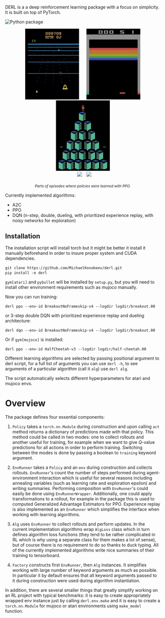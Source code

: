 DERL is a a deep reinforcement learning package with a focus on
simplicity. It is built on top of PyTorch. 

![Python package](https://github.com/MichaelKonobeev/derl/workflows/Python%20package/badge.svg)

<p align="middle">
  <img src="./assets/beam-rider.gif" width=175 hspace=10/>
  <img src="./assets/breakout.gif" width=175 hspace=10/>
  <img src="./assets/qbert.gif" width=175 hspace=10/>
  <br/>
  <img src="./assets/half-cheetah.gif" width=180 hspace=10/>
  <img src="./assets/walker2d.gif" width=180 hsapce=10/>
  <p align="center">
    <sub><i>Parts of episodes where policies were learned with PPO.</i></sub>
  </p>
</p>

Currently implemented algorithms:

- A2C
- PPO
- DQN (n-step, double, dueling, with prioritized experience replay,
with noisy networks for exploration)

## Installation

The installation script will install torch but it might be better it
install it manually beforehand in order to insure proper system and
CUDA dependencies.

```{bash}
git clone https://github.com/MichaelKonobeev/derl.git
pip install -e derl
```

`gym[atari]` and `pybullet` will be installed by `setup.py`, but you will need
to install other environment requirements such as mujoco manually.

Now you can run training:

```{bash}
derl ppo --env-id BreakoutNoFrameskip-v4 --logdir logdir/breakout.00
```
or 3-step double DQN with prioritized experience replay and
dueling architecture:

```{bash}
derl dqn --env-id BreakoutNoFrameskip-v4 --logdir logdir/breakout.00
```

Or if `gym[mujoco]` is installed:

```{bash}
derl ppo --env-id HalfCheetah-v3 --logdir logdir/half-cheetah.00
```

Different learning algorithms are selected by passing positional
argument to derl script, for a full list of arguments you can use `derl -h`,
to see arguments of a particular algorithm (call it `alg`) use `derl alg`.

The script automatically selects different hyperparameters for
atari and mujoco envs.


# Overview

The package defines four essential components:

1. `Policy` takes a `torch.nn.Module` during construction and upon
calling `act` method returns a dictionary of predictions made with
that policy. This method could be called in two modes: one to collect
rollouts and another useful for training, for example when we want
to give *Q*-value predictions for all actions in order to perform
training. Switching between the modes is done by passing a boolean
to `training` keyword argument.

2. `EnvRunner` takes a `Policy` and an `env` during construction and
collects rollouts. `EnvRunner`'s count the number of steps performed
during agent-environment interaction which is useful for several
reasons including annealing variables (such as learning rate and
exploration epsilon) and writing summaries.  Performing composition
with `EnvRunner`'s could easily be done using `EnvRunnerWrapper`.
Additionally, one could apply transformations to a rollout, for
example in  the package this is used to computed Generalized Advantage
Estimators for PPO.  Experience replay is also implemented as an
`EnvRunner` which simplifies the interface when working with learning
algorithms.

3. `Alg` uses `EnvRunner` to collect rollouts and perform updates.  In
the current implementation algorithms wrap `AlgLoss` class which
in turn defines algorithm loss functions (they tend to be rather
complicated in RL which is why using a separate class for them makes
a lot of sense), but of course there is no requirement to do so
thanks to duck typing. All of the currently implemented algorithms
write nice summaries of their training to tensorboard.

4. `Factory` constructs first `EnvRunner`, then `Alg` instances.  It
simplifies working with large number of keyword arguments as much
as possible. In particular it by default ensures that all keyword
arguments passed to it during construction were used during algorithm
instantiation.

In addition, there are several smaller things that greatly simplify
working on an RL project with typical benchmarks: it is easy to
create appropriately wrapped env instance just by calling `derl.env.make`
and it is easy to create a `torch.nn.Module` for mujoco or atari
environments using `make_model` function.
